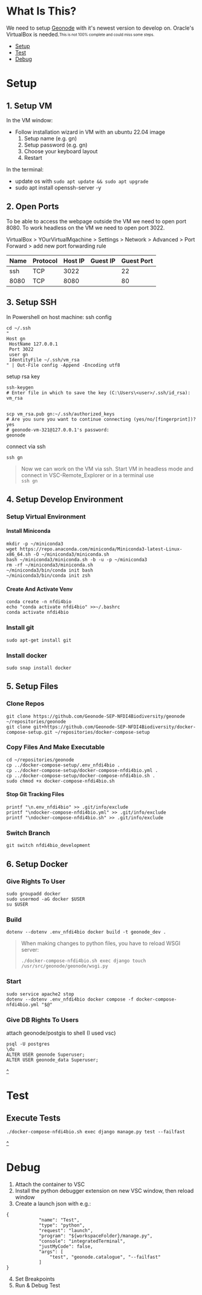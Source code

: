 <a name="contents"></a>
# What Is This?
We need to setup [Geonode](https://geonode.org/) with it's newest version to develop on.
Oracle's VirtualBox is needed.<sub><sup>This is not 100% complete and could miss some steps.</sup></sub>

* [Setup](#setup)
* [Test](#test)
* [Debug](#debug)


<a name="setup"></a>
# Setup 
## 1. Setup VM
In the VM window:
* Follow installation wizard in VM with an ubuntu 22.04 image
    1. Setup name (e.g. gn)
    2. Setup password (e.g. gn)
    3. Choose your keyboard layout
    4. Restart

In the terminal:
* update os with `sudo apt update && sudo apt upgrade`
* sudo apt install openssh-server -y

## 2. Open Ports
To be able to access the webpage outside the VM we need to open port 8080. To work headless on the VM we need to open port 3022.

VirtualBox > YOurVirtualMqachine > Settings > Network > Advanced > Port Forward > add new port forwarding rule

| Name | Protocol | Host IP | Guest IP | Guest Port |
| --- | --- | --- | --- | --- |
| ssh | TCP | 3022 | | 22 |
| 8080 | TCP | 8080 | | 80 |

## 3. Setup SSH
In Powershell on host machine:
ssh config
```console
cd ~/.ssh
"
Host gn
 HostName 127.0.0.1
 Port 3022
 user gn
 IdentityFile ~/.ssh/vm_rsa
" | Out-File config -Append -Encoding utf8
```

setup rsa key
```console
ssh-keygen
# Enter file in which to save the key (C:\Users\<user>/.ssh/id_rsa): 
vm_rsa


scp vm_rsa.pub gn:~/.ssh/authorized_keys
# Are you sure you want to continue connecting (yes/no/[fingerprint])?
yes
# geonode-vm-321@127.0.0.1's password:
geonode
```

connect via ssh
```console
ssh gn
```
> Now we can work on the VM via ssh. Start VM in headless mode and connect in VSC-Remote_Explorer or in a terminal use <br>
 `ssh gn`

## 4. Setup Develop Environment
### Setup Virtual Environment
#### Install Miniconda
```console
mkdir -p ~/miniconda3
wget https://repo.anaconda.com/miniconda/Miniconda3-latest-Linux-x86_64.sh -O ~/miniconda3/miniconda.sh
bash ~/miniconda3/miniconda.sh -b -u -p ~/miniconda3
rm -rf ~/miniconda3/miniconda.sh
~/miniconda3/bin/conda init bash
~/miniconda3/bin/conda init zsh
```
#### Create And Activate Venv
```console
conda create -n nfdi4bio
echo "conda activate nfdi4bio" >>~/.bashrc
conda activate nfdi4bio
```
### Install git
```console
sudo apt-get install git
```
### Install docker
```console
sudo snap install docker
```
## 5. Setup Files
### Clone Repos
```console
git clone https://github.com/Geonode-SEP-NFDI4Biodiversity/geonode ~/repositories/geonode
git clone git+https://github.com/Geonode-SEP-NFDI4Biodiversity/docker-compose-setup.git ~/repositories/docker-compose-setup
```
### Copy Files And Make Executable
```console
cd ~/repositories/geonode
cp ../docker-compose-setup/.env_nfdi4bio .
cp ../docker-compose-setup/docker-compose-nfdi4bio.yml .
cp ../docker-compose-setup/docker-compose-nfdi4bio.sh .
sudo chmod +x docker-compose-nfdi4bio.sh
```
#### Stop Git Tracking Files
```console
printf "\n.env_nfdi4bio" >> .git/info/exclude
printf "\ndocker-compose-nfdi4bio.yml" >> .git/info/exclude
printf "\ndocker-compose-nfdi4bio.sh" >> .git/info/exclude
```
### Switch Branch
```console
git switch nfdi4bio_development
```

## 6. Setup Docker
### Give Rights To User
```console
sudo groupadd docker
sudo usermod -aG docker $USER
su $USER
```
### Build
```console
dotenv --dotenv .env_nfdi4bio docker build -t geonode_dev .
```
> When making changes to python files, you have to reload WSGI server:
> ```console
> ./docker-compose-nfdi4bio.sh exec django touch /usr/src/geonode/geonode/wsgi.py
> ```
### Start
```console
sudo service apache2 stop
dotenv --dotenv .env_nfdi4bio docker compose -f docker-compose-nfdi4bio.yml "$@"
```
### Give DB Rights To Users
attach geonode/postgis to shell (I used vsc)
```
psql -U postgres
\du
ALTER USER geonode Superuser;
ALTER USER geonode_data Superuser;
```

[^](#contents) 
<a name="test"></a>
# Test
## Execute Tests
```console
./docker-compose-nfdi4bio.sh exec django manage.py test --failfast
```

[^](#contents) 
<a name="debug"></a>
# Debug
1. Attach the container to VSC
2. Install the python debugger extension on new VSC window, then reload window
3. Create a launch json with e.g.:
```console
{
            "name": "Test",
            "type": "python",
            "request": "launch",
            "program": "${workspaceFolder}/manage.py",
            "console": "integratedTerminal",
            "justMyCode": false,
            "args": [
                "test", "geonode.catalogue", "--failfast"
            ]
}
```
4. Set Breakpoints
5. Run & Debug Test
